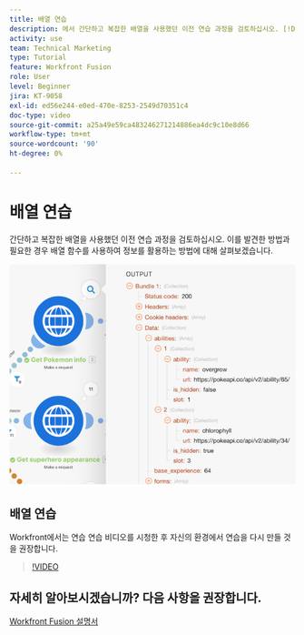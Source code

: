 ```yaml
---
title: 배열 연습
description: 에서 간단하고 복잡한 배열을 사용했던 이전 연습 과정을 검토하십시오. [!DNL Adobe Workfront Fusion].
activity: use
team: Technical Marketing
type: Tutorial
feature: Workfront Fusion
role: User
level: Beginner
jira: KT-9058
exl-id: ed56e244-e0ed-470e-8253-2549d70351c4
doc-type: video
source-git-commit: a25a49e59ca483246271214886ea4dc9c10e8d66
workflow-type: tm+mt
source-wordcount: '90'
ht-degree: 0%

---
```


# 배열 연습

간단하고 복잡한 배열을 사용했던 이전 연습 과정을 검토하십시오. 이를 발견한 방법과 필요한 경우 배열 함수를 사용하여 정보를 활용하는 방법에 대해 살펴보겠습니다.

![Fusion 시나리오의 이미지](assets/final-functional-bits-and-bobs-1.png)

## 배열 연습

Workfront에서는 연습 연습 비디오를 시청한 후 자신의 환경에서 연습을 다시 만들 것을 권장합니다.

>[!VIDEO](https://video.tv.adobe.com/v/335299/?quality=12&learn=on)


## 자세히 알아보시겠습니까? 다음 사항을 권장합니다.

[Workfront Fusion 설명서](https://experienceleague.adobe.com/docs/workfront/using/adobe-workfront-fusion/workfront-fusion-2.html?lang=en)
